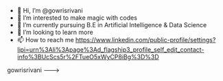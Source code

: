 - 👋 Hi, I’m @gowrisrivani
- 👀 I’m interested to make magic with codes
- 🌱 I’m currently pursuing B.E in Artificial Intelligence & Data Science
- 💞️ I’m looking to learn more
- 📫 How to reach me https://www.linkedin.com/public-profile/settings?lipi=urn%3Ali%3Apage%3Ad_flagship3_profile_self_edit_contact-info%3BUcScs5r%2FTueO5xWyCP8iBg%3D%3D


gowrisrivani
--->
